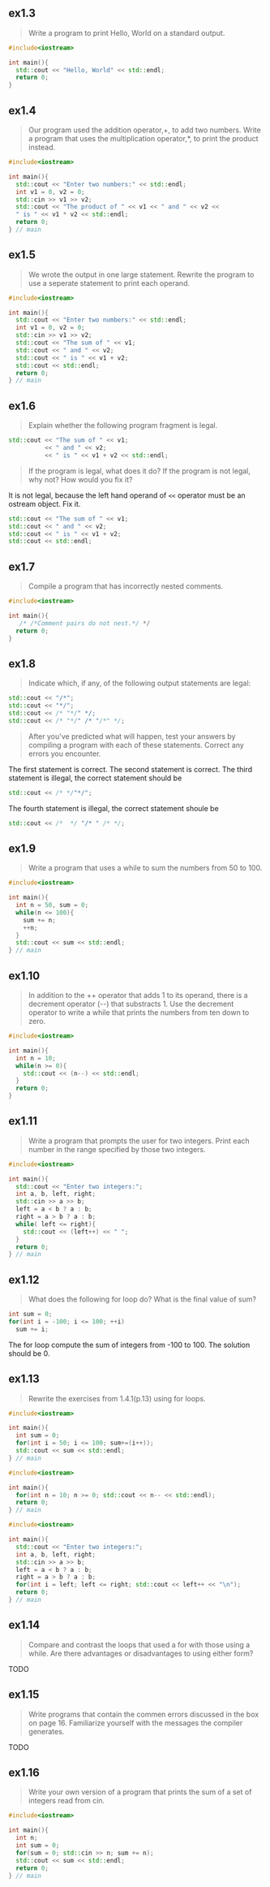 ## ex1.3
> Write a program to print Hello, World on a standard output.
```cpp
#include<iostream>

int main(){
  std::cout << "Hello, World" << std::endl;
  return 0;
}
```

## ex1.4
> Our program used the addition operator,+, to add two numbers. Write
> a program that uses the multiplication operator,*, to print the product
> instead.
```cpp
#include<iostream>

int main(){
  std::cout << "Enter two numbers:" << std::endl;
  int v1 = 0, v2 = 0;
  std::cin >> v1 >> v2;
  std::cout << "The product of " << v1 << " and " << v2 << 
  " is " << v1 * v2 << std::endl;
  return 0;
} // main
```

## ex1.5
> We wrote the output in one large statement. Rewrite the program to use
> a seperate statement to print each operand.
```cpp
#include<iostream>

int main(){
  std::cout << "Enter two numbers:" << std::endl;
  int v1 = 0, v2 = 0;
  std::cin >> v1 >> v2;
  std::cout << "The sum of " << v1;
  std::cout << " and " << v2;
  std::cout << " is " << v1 + v2;
  std::cout << std::endl;
  return 0;
} // main
```

## ex1.6
> Explain whether the following program fragment is legal.
```cpp
std::cout << "The sum of " << v1;
          << " and " << v2;
          << " is " << v1 + v2 << std::endl;
```
> If the program is legal, what does it do? If the program is not legal, why not?
> How would you fix it?

It is not legal, because the left hand operand of `<<` operator must be an ostream object.
Fix it.
```cpp
std::cout << "The sum of " << v1;
std::cout << " and " << v2;
std::cout << " is " << v1 + v2;
std::cout << std::endl;
```
## ex1.7
> Compile a program that has incorrectly nested comments.

```cpp
#include<iostream>

int main(){
   /* /*Comment pairs do not nest.*/ */
  return 0;
}
```

## ex1.8
> Indicate which, if any, of the following output statements are legal:
```cpp
std::cout << "/*";
std::cout << "*/";
std::cout << /* "*/" */;
std::cout << /* "*/" /* "/*" */;
```
> After you've predicted what will happen, test your answers by compiling a program with
> each of these statements. Correct any errors you encounter.

The first statement is correct.
The second statement is correct.
The third statement is illegal, the correct statement should be
```cpp
std::cout << /* */"*/";
```
The fourth statement is illegal, the correct statement shoule be 
```cpp
std::cout << /*  */ "/* " /* */;
```

## ex1.9
> Write a program that uses a while to sum the numbers from 50 to 100.
```cpp
#include<iostream>

int main(){
  int n = 50, sum = 0;
  while(n <= 100){
    sum += n;
    ++n;
  }
  std::cout << sum << std::endl;
} // main
```

## ex1.10
> In addition to the ++ operator that adds 1 to its operand, there is a decrement
> operator (--) that substracts 1. Use the decrement operator to write a while that
> prints the numbers from ten down to zero.
```cpp
#include<iostream>

int main(){
  int n = 10;
  while(n >= 0){
    std::cout << (n--) << std::endl;
  }
  return 0;
}
```

## ex1.11
> Write a program that prompts the user for two integers. Print each number in the range
> specified by those two integers.
```cpp
#include<iostream>

int main(){
  std::cout << "Enter two integers:";
  int a, b, left, right;
  std::cin >> a >> b;
  left = a < b ? a : b;
  right = a > b ? a : b;
  while( left <= right){
    std::cout << (left++) << " ";
  }
  return 0;
} // main
```

## ex1.12
> What does the following for loop do? What is the final value of sum?
```cpp
int sum = 0;
for(int i = -100; i <= 100; ++i)
  sum += i;
```
The for loop compute the sum of integers from -100 to 100. The solution should be 0.

## ex1.13
> Rewrite the exercises from 1.4.1(p.13) using for loops.
```cpp
#include<iostream>

int main(){
  int sum = 0;
  for(int i = 50; i <= 100; sum+=(i++));
  std::cout << sum << std::endl;
} // main
```
```cpp
#include<iostream>

int main(){
  for(int n = 10; n >= 0; std::cout << n-- << std::endl);
  return 0;
} // main
```
```cpp
#include<iostream>

int main(){
  std::cout << "Enter two integers:";
  int a, b, left, right;
  std::cin >> a >> b;
  left = a < b ? a : b;
  right = a > b ? a : b;
  for(int i = left; left <= right; std::cout << left++ << "\n");
  return 0;
} // main
```

## ex1.14
> Compare and contrast the loops that used a for with those using a while.
> Are there advantages or disadvantages to using either form?

TODO

## ex1.15
> Write programs that contain the commen errors discussed in the box on page 16. 
> Familiarize yourself with the messages the compiler generates.

TODO

## ex1.16
>Write your own version of a program that prints the sum of a set of integers read from cin.
```cpp
#include<iostream>

int main(){
  int n;
  int sum = 0;
  for(sum = 0; std::cin >> n; sum += n);
  std::cout << sum << std::endl;
  return 0;
} // main
```
